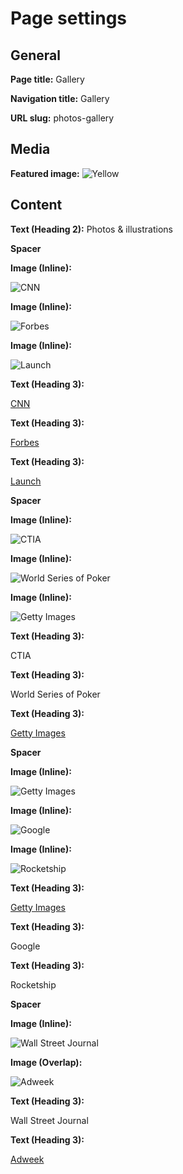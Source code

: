# Page settings

## General

**Page title:** Gallery

**Navigation title:** Gallery

**URL slug:** photos-gallery

## Media

**Featured image:** ![Yellow](yellow.png)

## Content

**Text (Heading 2):** Photos & illustrations

**Spacer**

**Image (Inline):**

![CNN](t1larg.ex.googler.jpg)

**Image (Inline):**

![Forbes](pt_1016_21200_o.jpg)

**Image (Inline):**

![Launch](CcVuHo7UcAEMX1u.jpg)

**Text (Heading 3):**

[CNN](https://www.cnn.com/2010/TECH/web/12/24/ex.google.employees/index.html)

**Text (Heading 3):**

[Forbes](https://www.forbes.com/sites/kashmirhill/2013/07/24/dont-want-trackers-watching-your-web-and-smartphone-activity-this-start-ups-for-you/)

**Text (Heading 3):**

[Launch](https://twitter.com/launch/status/704090006361497601)

**Spacer**

**Image (Inline):**

![CTIA](5070854384_85c7f9786e_o.jpg)

**Image (Inline):**

![World Series of Poker](2558510763_e115baa051_o.jpg)

**Image (Inline):**

![Getty Images](582934946.jpg)

**Text (Heading 3):**

CTIA

**Text (Heading 3):**

World Series of Poker

**Text (Heading 3):**

[Getty Images](https://www.gettyimages.com/detail/news-photo/casey-oppenheimer-and-brian-kennish-of-disconnect-com-news-photo/582934946)

**Spacer**

**Image (Inline):**

![Getty Images](515793418.jpg)

**Image (Inline):**

![Google](2142614818_fc156e4055_o.jpg)

**Image (Inline):**

![Rocketship](brian-kennish.jpg)

**Text (Heading 3):**

[Getty Images](https://www.gettyimages.com/detail/news-photo/brian-kennish-attends-the-sxsw-interactive-innovation-news-photo/515793418)

**Text (Heading 3):**

Google

**Text (Heading 3):**

Rocketship

**Spacer**

**Image (Inline):**

![Wall Street Journal](HC-GQ531_Kennish_Brian.jpg)

**Image (Overlap):**

![Adweek](fea-hartmann-kennish-01-2015.png)

**Text (Heading 3):**

Wall Street Journal

**Text (Heading 3):**

[Adweek](https://www.adweek.com/performance-marketing/heres-what-happens-when-ad-blockers-publishers-and-agencies-get-together-talk-about-you-know-what-1677/)
